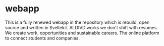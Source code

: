 # webapp
This is a fully renewed webapp in the repository which is rebuild, open source and written in Sveltekit. At DIVD.works we don't shift with resumes. We create work, opportunities and sustainable careers. The online platform to connect students and companies.
